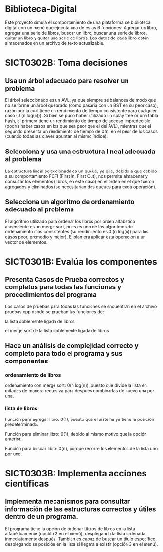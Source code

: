 # Biblioteca-Digital
Este proyecto simula el comportamiento de una plataforma de biblioteca digital con un menú que ejecuta una de estas 6 funciones: Agregar un libro, agregar una serie de libros, buscar un libro, buscar una serie de libros, quitar un libro y quitar una serie de libros. Los datos de cada libro están almacenados en un archivo de texto actualizable.
# SICT0302B: Toma decisiones
## Usa un árbol adecuado para resolver un problema
El árbol seleccionado es un AVL, ya que siempre se balancea de modo que no se forme un árbol quebrado (como pasaría con un BST en su peor caso), razón por la cual tiene un rendimiento de tiempo consistente para cualquier caso (0 (n log(n))). Si bien se pudo haber utilizado un splay tree or una tabla hash, el primero tiene un rendimiento de tiempo de acceso impredecible (podría haber casos en los que sea peor que el del AVL), mientras que el segundo presenta un rendimiento de tiempo de 0(n) en el peor de los casos (cuando todas las claves apuntan al mismo índice).
## Selecciona y usa una estructura lineal adecuada al problema
La estructura lineal seleccionada es un queue, ya que, debido a que debido a su comportamiento FOFI (First In, First Out), nos permite almacenar y consultar los elementos (libros, en este caso) en el orden en el que fueron agregados y eliminados (se necesitarían dos queues para cada operación).
## Selecciona un algoritmo de ordenamiento adecuado al problema
El algoritmo utilizado para ordenar los libros por orden alfabético ascendente es un merge sort, pues es uno de los algoritmos de ordenamiento más consistentes (su rendimiento es 0 (n log(n)) para los casos peor, promedio y mejor). El plan era aplicar esta operación a un vector de elementos.
# SICT0301B: Evalúa los componentes
## Presenta Casos de Prueba correctos y completos para todas las funciones y procedimientos del programa
Los casos de pruebas para todas las funciones se encuentran en el archivo pruebas.cpp donde se prueban las funciones de:

la lista doblemente ligada de libros

el merge sort de la lista doblemente ligada de libros

## Hace un análisis de complejidad correcto y completo para todo el programa y sus componentes
### ordenamiento de libros
ordenamiento con merge sort: 0(n log(n)), puesto que divide la lista en mitades de manera recursiva para después combinarlas de nuevo una por una.
### lista de libros
Función para agregar libro: 0(1), puesto que el sistema ya tiene la posición predeterminada.

Función para eliminar libro: 0(1), debido al mismo motivo que la opción anterior.

Función para buscar libro: 0(n), porque recorre los elementos de la lista uno por uno.

# SICT0303B: Implementa acciones científicas
## Implementa mecanismos para consultar información de las estructuras correctos y útiles dentro de un programa.
El programa tiene la opción de ordenar títulos de libros en la lista alfabéticamente (opción 2 en el menú), desplegando la lista ordenada inmediatamente después. También es capaz de buscar un título específico, desplegando su posición en la lista si llegara a existir (opción 3 en el menú). 
